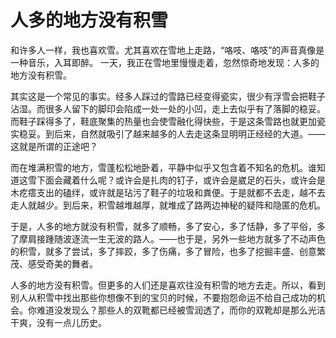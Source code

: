 # 人多的地方没有积雪

和许多人一样，我也喜欢雪。尤其喜欢在雪地上走路，“咯吱、咯吱”的声音真像是一种音乐，入耳即醉。
一天，我正在雪地里慢慢走着，忽然惊奇地发现：人多的地方没有积雪。 

其实这是一个常见的事实。经多人踩过的雪路已经变得瓷实，很少有浮雪会把鞋子沾湿。而很多人留下的脚印会陷成一处一处的小凹，走上去似乎有了落脚的稳妥。而鞋子踩得多了，鞋底聚集的热量也会使雪融化得快些，于是这条雪路也就更加瓷实稳妥。到后来，自然就吸引了越来越多的人去走这条显明明正经经的大道。——这就是所谓的正途吧？ 

而在堆满积雪的地方，雪蓬松松地卧着，平静中似乎又包含着不知名的危机。谁知道这雪下面会藏着什么呢？或许会是扎肉的钉子，或许会是崴足的石头，或许会是木疙瘩支出的磕绊，或许就是玷污了鞋子的垃圾和粪便。于是就都不去走，越不去走人就越少。到后来，积雪越堆越厚，就堆成了路两边神秘的疑阵和隐匿的危机。 

于是，人多的地方就没有积雪，就多了顺畅，多了安心，多了恬静，多了平俗，多了摩肩接踵随波逐流一生无波的路人。——也于是，另外一些地方就多了不动声色的积雪，就多了尝试，多了摔跤，多了伤痛，多了冒险，也多了挖掘丰盛、创意繁茂、感受奇美的舞者。 

人多的地方没有积雪。但更多的人们还是喜欢往没有积雪的地方去走。所以，看到别人从积雪中找出那些你想像不到的宝贝的时候，不要抱怨命运不给自己成功的机会。你难道没发现么？那些人的双靴都已经被雪润透了，而你的双靴却是那么光洁干爽，没有一点儿历史。
 